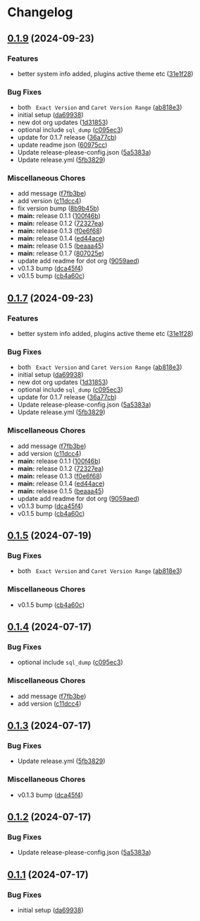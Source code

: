 # Changelog

## [0.1.9](https://github.com/devuri/system-info/compare/v0.1.8...0.1.9) (2024-09-23)


### Features

* better system info added, plugins active theme etc ([31e1f28](https://github.com/devuri/system-info/commit/31e1f28bdecfc81cabbd32dff6bdb67e801e1f4f))


### Bug Fixes

* both ` Exact Version` and `Caret Version Range` ([ab818e3](https://github.com/devuri/system-info/commit/ab818e31239abd512060a966cccee7726d1e38b1))
* initial setup ([da69938](https://github.com/devuri/system-info/commit/da69938469043deeb29aded9a85feab67e71b8e7))
* new dot org updates ([1d31853](https://github.com/devuri/system-info/commit/1d31853bf07f62856699ccd29bc1f3da9632a246))
* optional include `sql_dump` ([c095ec3](https://github.com/devuri/system-info/commit/c095ec36379c72f213b368dc1edf80324b64f502))
* update for 0.1.7 release ([36a77cb](https://github.com/devuri/system-info/commit/36a77cbfa6b496914b6bb2b7cf2a0847f8ec9aaf))
* update readme json ([60975cc](https://github.com/devuri/system-info/commit/60975ccad5fe8c717d36b7fe9945e79a7db38d91))
* Update release-please-config.json ([5a5383a](https://github.com/devuri/system-info/commit/5a5383a574645ca2769d13721b868e3a152d8bac))
* Update release.yml ([5fb3829](https://github.com/devuri/system-info/commit/5fb382913ae16683a8267b23540882f82bf7a532))


### Miscellaneous Chores

* add message ([f7fb3be](https://github.com/devuri/system-info/commit/f7fb3be22afab60c425a68da9617773545e5a6b9))
* add version ([c11dcc4](https://github.com/devuri/system-info/commit/c11dcc4d60625a4cb3c0aa54bafea25838f94e38))
* fix version bump ([8b9b45b](https://github.com/devuri/system-info/commit/8b9b45b7ab49677c6bc8a4986a45d58d0c441899))
* **main:** release 0.1.1 ([100f46b](https://github.com/devuri/system-info/commit/100f46bc04f44f57f08ce6ecf5a22180af42b1e9))
* **main:** release 0.1.2 ([72327ea](https://github.com/devuri/system-info/commit/72327ea7457b6ca872b2191218660660bdf70825))
* **main:** release 0.1.3 ([f0e6f68](https://github.com/devuri/system-info/commit/f0e6f68246b6e3551ef075a7416c0831e3d58ea5))
* **main:** release 0.1.4 ([ed44ace](https://github.com/devuri/system-info/commit/ed44ace61767c9298846d0bed22b7e0dfdda5ece))
* **main:** release 0.1.5 ([beaaa45](https://github.com/devuri/system-info/commit/beaaa45d401db3629567e7c0a9f343c04d312a64))
* **main:** release 0.1.7 ([807025e](https://github.com/devuri/system-info/commit/807025ec14132e1c8ea0ea4be65b5cebb42127f4))
* update add readme for dot org ([9059aed](https://github.com/devuri/system-info/commit/9059aed8336f123fd531162cdf00d56cc2df5858))
* v0.1.3 bump ([dca45f4](https://github.com/devuri/system-info/commit/dca45f4619ae0ce389e61a72651b9b3549685b61))
* v0.1.5 bump ([cb4a60c](https://github.com/devuri/system-info/commit/cb4a60c7abd56d0b6af6a9cefbb27427b0676631))

## [0.1.7](https://github.com/devuri/system-info/compare/v0.1.6...0.1.7) (2024-09-23)


### Features

* better system info added, plugins active theme etc ([31e1f28](https://github.com/devuri/system-info/commit/31e1f28bdecfc81cabbd32dff6bdb67e801e1f4f))


### Bug Fixes

* both ` Exact Version` and `Caret Version Range` ([ab818e3](https://github.com/devuri/system-info/commit/ab818e31239abd512060a966cccee7726d1e38b1))
* initial setup ([da69938](https://github.com/devuri/system-info/commit/da69938469043deeb29aded9a85feab67e71b8e7))
* new dot org updates ([1d31853](https://github.com/devuri/system-info/commit/1d31853bf07f62856699ccd29bc1f3da9632a246))
* optional include `sql_dump` ([c095ec3](https://github.com/devuri/system-info/commit/c095ec36379c72f213b368dc1edf80324b64f502))
* update for 0.1.7 release ([36a77cb](https://github.com/devuri/system-info/commit/36a77cbfa6b496914b6bb2b7cf2a0847f8ec9aaf))
* Update release-please-config.json ([5a5383a](https://github.com/devuri/system-info/commit/5a5383a574645ca2769d13721b868e3a152d8bac))
* Update release.yml ([5fb3829](https://github.com/devuri/system-info/commit/5fb382913ae16683a8267b23540882f82bf7a532))


### Miscellaneous Chores

* add message ([f7fb3be](https://github.com/devuri/system-info/commit/f7fb3be22afab60c425a68da9617773545e5a6b9))
* add version ([c11dcc4](https://github.com/devuri/system-info/commit/c11dcc4d60625a4cb3c0aa54bafea25838f94e38))
* **main:** release 0.1.1 ([100f46b](https://github.com/devuri/system-info/commit/100f46bc04f44f57f08ce6ecf5a22180af42b1e9))
* **main:** release 0.1.2 ([72327ea](https://github.com/devuri/system-info/commit/72327ea7457b6ca872b2191218660660bdf70825))
* **main:** release 0.1.3 ([f0e6f68](https://github.com/devuri/system-info/commit/f0e6f68246b6e3551ef075a7416c0831e3d58ea5))
* **main:** release 0.1.4 ([ed44ace](https://github.com/devuri/system-info/commit/ed44ace61767c9298846d0bed22b7e0dfdda5ece))
* **main:** release 0.1.5 ([beaaa45](https://github.com/devuri/system-info/commit/beaaa45d401db3629567e7c0a9f343c04d312a64))
* update add readme for dot org ([9059aed](https://github.com/devuri/system-info/commit/9059aed8336f123fd531162cdf00d56cc2df5858))
* v0.1.3 bump ([dca45f4](https://github.com/devuri/system-info/commit/dca45f4619ae0ce389e61a72651b9b3549685b61))
* v0.1.5 bump ([cb4a60c](https://github.com/devuri/system-info/commit/cb4a60c7abd56d0b6af6a9cefbb27427b0676631))

## [0.1.5](https://github.com/devuri/system-info/compare/0.1.4...0.1.5) (2024-07-19)


### Bug Fixes

* both ` Exact Version` and `Caret Version Range` ([ab818e3](https://github.com/devuri/system-info/commit/ab818e31239abd512060a966cccee7726d1e38b1))


### Miscellaneous Chores

* v0.1.5 bump ([cb4a60c](https://github.com/devuri/system-info/commit/cb4a60c7abd56d0b6af6a9cefbb27427b0676631))

## [0.1.4](https://github.com/devuri/system-info/compare/0.1.3...0.1.4) (2024-07-17)


### Bug Fixes

* optional include `sql_dump` ([c095ec3](https://github.com/devuri/system-info/commit/c095ec36379c72f213b368dc1edf80324b64f502))


### Miscellaneous Chores

* add message ([f7fb3be](https://github.com/devuri/system-info/commit/f7fb3be22afab60c425a68da9617773545e5a6b9))
* add version ([c11dcc4](https://github.com/devuri/system-info/commit/c11dcc4d60625a4cb3c0aa54bafea25838f94e38))

## [0.1.3](https://github.com/devuri/system-info/compare/0.1.2...0.1.3) (2024-07-17)


### Bug Fixes

* Update release.yml ([5fb3829](https://github.com/devuri/system-info/commit/5fb382913ae16683a8267b23540882f82bf7a532))


### Miscellaneous Chores

* v0.1.3 bump ([dca45f4](https://github.com/devuri/system-info/commit/dca45f4619ae0ce389e61a72651b9b3549685b61))

## [0.1.2](https://github.com/devuri/system-info/compare/0.1.1...0.1.2) (2024-07-17)


### Bug Fixes

* Update release-please-config.json ([5a5383a](https://github.com/devuri/system-info/commit/5a5383a574645ca2769d13721b868e3a152d8bac))

## [0.1.1](https://github.com/devuri/system-info/compare/v0.1.0...0.1.1) (2024-07-17)


### Bug Fixes

* initial setup ([da69938](https://github.com/devuri/system-info/commit/da69938469043deeb29aded9a85feab67e71b8e7))
